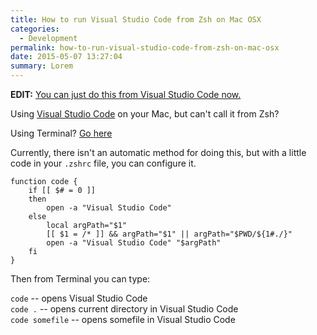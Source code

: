```yaml
---
title: How to run Visual Studio Code from Zsh on Mac OSX
categories:
  - Development
permalink: how-to-run-visual-studio-code-from-zsh-on-mac-osx
date: 2015-05-07 13:27:04
summary: Lorem
---
```


**EDIT:** [You can just do this from Visual Studio Code now.](https://code.visualstudio.com/docs/setup/osx)

Using [Visual Studio Code](https://code.visualstudio.com) on your Mac, but can't call it from Zsh?

Using Terminal?  [Go here](http://kevgriffin.com/how-to-run-visual-studio-code-from-terminal-on-mac-osx/)

Currently, there isn't an automatic method for doing this, but with a little code in your `.zshrc` file, you can configure it.

```
function code {
    if [[ $# = 0 ]]
    then
        open -a "Visual Studio Code"
    else
        local argPath="$1"
        [[ $1 = /* ]] && argPath="$1" || argPath="$PWD/${1#./}"
        open -a "Visual Studio Code" "$argPath"
    fi
}
```
Then from Terminal you can type:

`code`  -- opens Visual Studio Code  
`code .` -- opens current directory in Visual Studio Code  
`code somefile` -- opens somefile in Visual Studio Code  